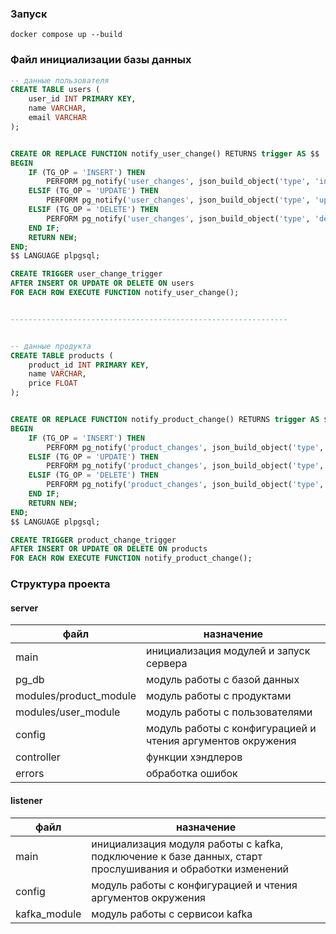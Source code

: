 ### Запуск

```
docker compose up --build
```

### Файл инициализации базы данных

```SQL
-- данные пользователя
CREATE TABLE users (
    user_id INT PRIMARY KEY,
    name VARCHAR,
    email VARCHAR
);


CREATE OR REPLACE FUNCTION notify_user_change() RETURNS trigger AS $$
BEGIN
    IF (TG_OP = 'INSERT') THEN
        PERFORM pg_notify('user_changes', json_build_object('type', 'insert', 'user_id', NEW.user_id, 'name', NEW.name, 'email', NEW.email)::text);
    ELSIF (TG_OP = 'UPDATE') THEN
        PERFORM pg_notify('user_changes', json_build_object('type', 'update', 'user_id', NEW.user_id, 'new_name', NEW.name, 'old_name', OLD.name, 'new_email', NEW.email, 'old_email', OLD.email)::text);
    ELSIF (TG_OP = 'DELETE') THEN
        PERFORM pg_notify('user_changes', json_build_object('type', 'delete', 'user_id', NEW.user_id, 'old_name', OLD.name, 'old_email', OLD.email)::text);
    END IF;
    RETURN NEW;
END;
$$ LANGUAGE plpgsql;

CREATE TRIGGER user_change_trigger
AFTER INSERT OR UPDATE OR DELETE ON users
FOR EACH ROW EXECUTE FUNCTION notify_user_change();


--------------------------------------------------------------


-- данные продукта
CREATE TABLE products (
    product_id INT PRIMARY KEY,
    name VARCHAR,
    price FLOAT
);


CREATE OR REPLACE FUNCTION notify_product_change() RETURNS trigger AS $$
BEGIN
    IF (TG_OP = 'INSERT') THEN
        PERFORM pg_notify('product_changes', json_build_object('type', 'insert', 'product_id', NEW.product_id, 'name', NEW.name, 'price', NEW.price)::text);
    ELSIF (TG_OP = 'UPDATE') THEN
        PERFORM pg_notify('product_changes', json_build_object('type', 'update', 'product_id', NEW.product_id, 'new_name', NEW.name, 'old_name', OLD.name, 'new_price', NEW.price, 'old_price', OLD.price)::text);
    ELSIF (TG_OP = 'DELETE') THEN
        PERFORM pg_notify('product_changes', json_build_object('type', 'delete', 'product_id', NEW.product_id, 'old_name', OLD.name, 'old_price', OLD.price)::text);
    END IF;
    RETURN NEW;
END;
$$ LANGUAGE plpgsql;

CREATE TRIGGER product_change_trigger
AFTER INSERT OR UPDATE OR DELETE ON products
FOR EACH ROW EXECUTE FUNCTION notify_product_change();
```

### Структура проекта

#### server


| файл                   | назначение                                                  |
|------------------------|-------------------------------------------------------------|
| main                   | инициализация модулей и запуск сервера                      |
| pg_db                  | модуль работы с базой данных                                |
| modules/product_module | модуль работы с продуктами                                  |
| modules/user_module    | модуль работы с пользователями                              |
| config                 | модуль работы с конфигурацией и чтения аргументов окружения |
| controller             | функции хэндлеров                                           |
| errors                 | обработка ошибок                                            |

#### listener

| файл         | назначение                                                                                                |
|--------------|-----------------------------------------------------------------------------------------------------------|
| main         | инициализация модуля работы с kafka, подключение к базе данных, старт прослушивания и обработки изменений |
| config       | модуль работы с конфигурацией и чтения аргументов окружения                                               |
| kafka_module | модуль работы с сервисои kafka                                                                            |  

